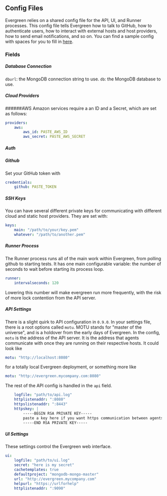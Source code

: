 ## Config Files
Evergreen relies on a shared config file for the API, UI, and Runner processes.
This config file tells Evergreen how to talk to GitHub, how to authenticate users, how to interact with external hosts and host providers, how to send email notifications, and so on.
You can find a sample config with spaces for you to fill in [here](https://github.com/evergreen-ci/evergreen/blob/master/docs/evg_example_config.yml).

### Fields
##### Database Connection
`dburl`: the MongoDB connection string to use.
`db`: the MongoDB database to use.

##### Cloud Providers
######AWS
Amazon services require a an ID and a Secret, which are set as follows:
```yaml
providers:
    aws:
        aws_id: PASTE_AWS_ID
        aws_secret: PASTE_AWS_SECRET
```

##### Auth

##### Github
Set your GitHub token with
```yaml
credentials:
    github: PASTE_TOKEN
```

##### SSH Keys
You can have several different private keys for communicating with different cloud and static host providers.
They are set with:
```yaml
keys:
    main: "/path/to/your/key.pem"
    whatever: "/path/to/another.pem"
```

##### Runner Process
The Runner process runs all of the main work within Evergreen, from polling github to starting tests.
It has one main configurable variable: the number of seconds to wait before starting its process loop.
```yaml
runner:
    intervalseconds: 120
```
Lowering this number will make evergreen run more frequently, with the risk of more lock contention from the API server.

##### API Settings
There is a slight quirk to API configuration in `0.9.0`.
In your settings file, there is a root options called `motu`. 
MOTU stands for "master of the universe", and is a holdover from the early days of Evergreen.
In the config, `motu` is the address of the API server.
It is the address that agents communicate with once they are running on their respective hosts.
It could look like
```yaml
motu: "http://localhost:8080"
```
for a totally local Evergreen deployment, or something more like
```yaml
motu: "http://evergreen.mycompany.com:8080"
```

The rest of the API config is handled in the `api` field. 
```yaml
    logfile: "path/to/api.log"
    httplistenaddr: ":8080"
    httpslistenaddr: ":8443"
    httpskey: |
        -----BEGIN RSA PRIVATE KEY-----
        paste a key here if you want https communication between agents and the API server
        -----END RSA PRIVATE KEY-----
```

##### UI Settings
These settings control the Evergreen web interface.
```yaml
ui:
    logfile: "path/to/ui.log"
    secret: "here is my secret"
    cachetemplates: true
    defaultproject: "mongodb-mongo-master"
    url: "http://evergreen.mycompany.com"
    helpurl: "https://urlforhelp"
    httplistenaddr: ":9090"
```


